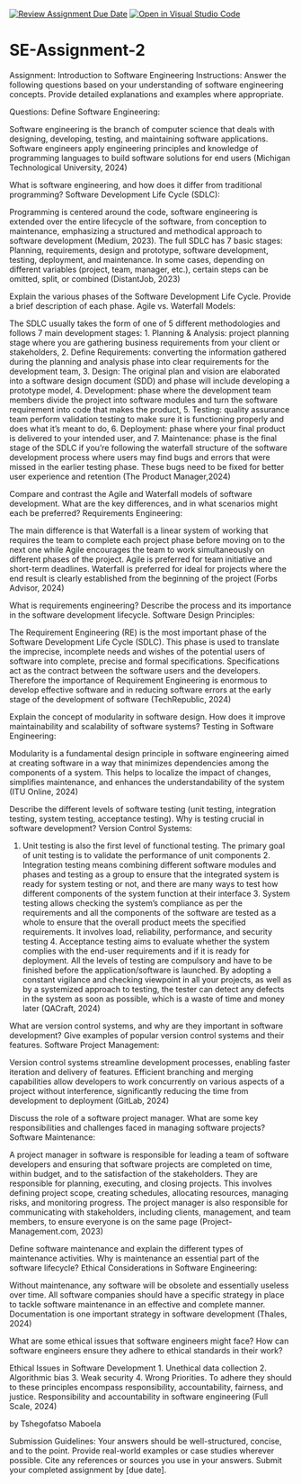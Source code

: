 [![Review Assignment Due Date](https://classroom.github.com/assets/deadline-readme-button-24ddc0f5d75046c5622901739e7c5dd533143b0c8e959d652212380cedb1ea36.svg)](https://classroom.github.com/a/-ucQIGTc)
[![Open in Visual Studio Code](https://classroom.github.com/assets/open-in-vscode-718a45dd9cf7e7f842a935f5ebbe5719a5e09af4491e668f4dbf3b35d5cca122.svg)](https://classroom.github.com/online_ide?assignment_repo_id=15239999&assignment_repo_type=AssignmentRepo)

# SE-Assignment-2

Assignment: Introduction to Software Engineering
Instructions:
Answer the following questions based on your understanding of software engineering concepts. Provide detailed explanations and examples where appropriate.

Questions:
Define Software Engineering:

Software engineering is the branch of computer science that deals with designing, developing, testing, and maintaining software applications. Software engineers apply engineering principles and knowledge of programming languages to build software solutions for end users (Michigan Technological University, 2024)

What is software engineering, and how does it differ from traditional programming?
Software Development Life Cycle (SDLC):

Programming is centered around the code, software engineering is extended over the entire lifecycle of the software, from conception to maintenance, emphasizing a structured and methodical approach to software development (Medium, 2023). The full SDLC has 7 basic stages: Planning, requirements, design and prototype, software development, testing, deployment, and maintenance. In some cases, depending on different variables (project, team, manager, etc.), certain steps can be omitted, split, or combined (DistantJob, 2023)

Explain the various phases of the Software Development Life Cycle. Provide a brief description of each phase.
Agile vs. Waterfall Models:

The SDLC usually takes the form of one of 5 different methodologies and follows 7 main development stages: 1. Planning & Analysis: project planning stage where you are gathering business requirements from your client or stakeholders, 2. Define Requirements: converting the information gathered during the planning and analysis phase into clear requirements for the development team, 3. Design: The original plan and vision are elaborated into a software design document (SDD) and phase will include developing a prototype model, 4. Development: phase where the development team members divide the project into software modules and turn the software requirement into code that makes the product, 5. Testing: quality assurance team perform validation testing to make sure it is functioning properly and does what it’s meant to do, 6. Deployment: phase where your final product is delivered to your intended user, and 7. Maintenance: phase is the final stage of the SDLC if you’re following the waterfall structure of the software development process where users may find bugs and errors that were missed in the earlier testing phase. These bugs need to be fixed for better user experience and retention (The Product Manager,2024)

Compare and contrast the Agile and Waterfall models of software development. What are the key differences, and in what scenarios might each be preferred?
Requirements Engineering:

The main difference is that Waterfall is a linear system of working that requires the team to complete each project phase before moving on to the next one while Agile encourages the team to work simultaneously on different phases of the project. Agile is preferred for team initiative and short-term deadlines. Waterfall is preferred for ideal for projects where the end result is clearly established from the beginning of the project (Forbs Advisor, 2024)

What is requirements engineering? Describe the process and its importance in the software development lifecycle.
Software Design Principles:

The Requirement Engineering (RE) is the most important phase of the Software Development Life Cycle (SDLC). This phase is used to translate the imprecise, incomplete needs and wishes of the potential users of software into complete, precise and formal specifications. Specifications act as the contract between the software users and the developers. Therefore the importance of Requirement Engineering is enormous to develop effective software and in reducing software errors at the early stage of the development of software (TechRepublic, 2024)

Explain the concept of modularity in software design. How does it improve maintainability and scalability of software systems?
Testing in Software Engineering:

Modularity is a fundamental design principle in software engineering aimed at creating software in a way that minimizes dependencies among the components of a system. This helps to localize the impact of changes, simplifies maintenance, and enhances the understandability of the system (ITU Online, 2024)

Describe the different levels of software testing (unit testing, integration testing, system testing, acceptance testing). Why is testing crucial in software development?
Version Control Systems:

1. Unit testing is also the first level of functional testing. The primary goal of unit testing is to validate the performance of unit components 2. Integration testing means combining different software modules and phases and testing as a group to ensure that the integrated system is ready for system testing or not, and there are many ways to test how different components of the system function at their interface 3. System testing allows checking the system’s compliance as per the requirements and all the components of the software are tested as a whole to ensure that the overall product meets the specified requirements. It involves load, reliability, performance, and security testing 4. Acceptance testing aims to evaluate whether the system complies with the end-user requirements and if it is ready for deployment. All the levels of testing are compulsory and have to be finished before the application/software is launched. By adopting a constant vigilance and checking viewpoint in all your projects, as well as by a systemized approach to testing, the tester can detect any defects in the system as soon as possible, which is a waste of time and money later (QACraft, 2024)

What are version control systems, and why are they important in software development? Give examples of popular version control systems and their features.
Software Project Management:

Version control systems streamline development processes, enabling faster iteration and delivery of features. Efficient branching and merging capabilities allow developers to work concurrently on various aspects of a project without interference, significantly reducing the time from development to deployment (GitLab, 2024)

Discuss the role of a software project manager. What are some key responsibilities and challenges faced in managing software projects?
Software Maintenance:

A project manager in software is responsible for leading a team of software developers and ensuring that software projects are completed on time, within budget, and to the satisfaction of the stakeholders. They are responsible for planning, executing, and closing projects. This involves defining project scope, creating schedules, allocating resources, managing risks, and monitoring progress. The project manager is also responsible for communicating with stakeholders, including clients, management, and team members, to ensure everyone is on the same page (Project-Management.com, 2023)

Define software maintenance and explain the different types of maintenance activities. Why is maintenance an essential part of the software lifecycle?
Ethical Considerations in Software Engineering:

Without maintenance, any software will be obsolete and essentially useless over time. All software companies should have a specific strategy in place to tackle software maintenance in an effective and complete manner. Documentation is one important strategy in software development (Thales, 2024)

What are some ethical issues that software engineers might face? How can software engineers ensure they adhere to ethical standards in their work?

Ethical Issues in Software Development 1. Unethical data collection 2. Algorithmic bias 3. Weak security 4. Wrong Priorities.
To adhere they should to these principles encompass responsibility, accountability, fairness, and justice. Responsibility and accountability in software engineering (Full Scale, 2024)

by Tshegofatso Maboela

Submission Guidelines:
Your answers should be well-structured, concise, and to the point.
Provide real-world examples or case studies wherever possible.
Cite any references or sources you use in your answers.
Submit your completed assignment by [due date].
